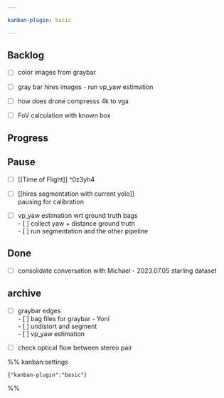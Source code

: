 ```yaml
---

kanban-plugin: basic

---
```


## Backlog

- [ ] color images from graybar
- [ ] gray bar hires images - run vp_yaw estimation
- [ ] how does drone compresss 4k to vga
- [ ] FoV calculation with known box


## Progress



## Pause

- [ ] [[Time of Flight]] ^0z3yh4
- [ ] [[hires segmentation with current yolo]]<br>pausing for calibration
- [ ] vp_yaw estimation wrt ground truth bags<br>- [ ]  collect yaw + distance ground truth<br>- [ ]  run segmentation and the other pipeline


## Done

- [ ] consolidate conversation with Michael - 2023.07.05 starling dataset


## archive

- [ ] graybar edges<br>- [ ] bag files for graybar - Yoni<br>- [ ] undistort and segment<br>- [ ] vp_yaw estimation
- [ ] check optical flow between stereo pair




%% kanban:settings
```
{"kanban-plugin":"basic"}
```
%%